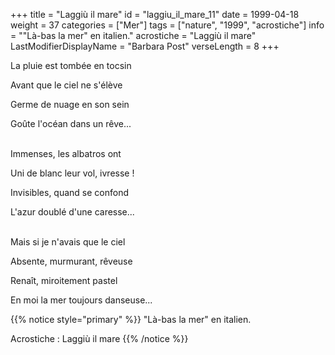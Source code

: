 +++
title = "Laggiù il mare"
id = "laggiu_il_mare_11"
date = 1999-04-18
weight = 37
categories = ["Mer"]
tags = ["nature", "1999", "acrostiche"]
info = "\"Là-bas la mer\" en italien."
acrostiche = "Laggiù il mare"
LastModifierDisplayName = "Barbara Post"
verseLength = 8
+++

La pluie est tombée en tocsin

Avant que le ciel ne s'élève

Germe de nuage en son sein

Goûte l'océan dans un rêve...

 \
Immenses, les albatros ont

Uni de blanc leur vol, ivresse !

Invisibles, quand se confond

L'azur doublé d'une caresse...

 \
Mais si je n'avais que le ciel

Absente, murmurant, rêveuse

Renaît, miroitement pastel

En moi la mer toujours danseuse...

{{% notice style="primary" %}}
\"Là-bas la mer\" en italien.

Acrostiche : Laggiù il mare
{{% /notice %}}
